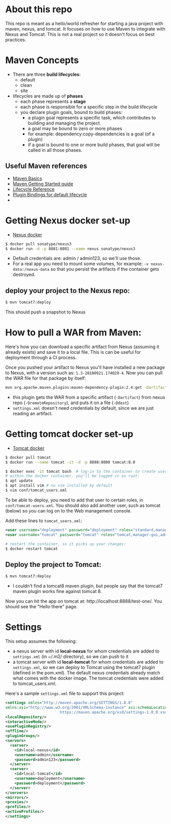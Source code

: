 # About this repo
This repo is meant as a hello/world refresher for starting a java project with maven, nexus, and tomcat. It focuses on how to use Maven to integrate with Nexus and Tomcat.  This is not a real project so it doesn't focus on best practices.

# Maven Concepts

-   There are three **build lifecycles**:
    -   default
    -   clean
    -   site
-   lifecycles are made up of **phases**
    -   each phase represents a **stage**
    -   each phase is responsible for a specific step in the build lifecycle
    -   you declare plugin goals, bound to build phases:
        -   a plugin goal represents a specific task, which contributes to building and managing
            the project.
        -   a goal may be bound to zero or more phases
        -   for example: dependency:copy-dependencies is a goal (of a plugin)
        -   if a goal is bound to one or more build phases, that goal will be called in all those phases.

## Useful Maven references

-   [Maven Basics](http://alexander.holbreich.org/maven-concepts/)
-   [Maven Getting Started guide](http://maven.apache.org/guides/getting-started/index.html)
-   [Lifecycle Reference](http://maven.apache.org/guides/introduction/introduction-to-the-lifecycle.html#Lifecycle_Reference)
-   [Plugin Bindings for default lifecycle](http://maven.apache.org/ref/3.5.4/maven-core/default-bindings.html)
-   

# Getting Nexus docker set-up

- [Nexus docker](https://hub.docker.com/r/sonatype/nexus3/)

```bash
$ docker pull sonatype/nexus3
$ docker run -d -p 8081:8081 --name nexus sonatype/nexus3
```

- Default credentials are: admin / admin123, so we'll use those.
- For a real app you need to mount some volumes, for example: `-v nexus-data:/nexus-data` so that you persist the artifacts if the container gets destroyed.


## deploy your project to the Nexus repo:

```bash
$ mvn tomcat7:deploy
```
This should push a snapshot to Nexus

# How to pull a WAR from Maven:
Here's how you can download a specific artifact from Nexus (assuming it already exists) and save it to a local file. This is can be useful for deployment through a CI process.

Once you pushed your artifact to Nexus you'll have installed a new package to Nexus, with a version such as: `1.3-20180921.174029-4`.  Now you can pull the WAR file for that package by itself:

```bash
mvn org.apache.maven.plugins:maven-dependency-plugin:2.4:get -Dartifact=com.aep.cxi:test-one:1.3-SNAPSHOT:war  -DremoteRepositories=http://localhost:8081/repository/aep-maven-snapshots/ -Ddest=test-one-latest.war
```

- this plugin gets the WAR from a specific artifact (`-Dartifact`) from nexus repo (`-DremoteRepository`), and puts it on a file (`-Ddest`)
- `settings.xml` doesn't need credentials by default, since we are just reading an artifact.

# Getting tomcat docker set-up

- [Tomcat docker](https://hub.docker.com/_/tomcat/)

```bash
$ docker pull tomcat
$ docker run --name tomcat -it -d -p 8888:8080 tomcat:8.0

$ docker exec -it tomcat bash  # log-in to the container to create user(s); none created by default
# within the docker container, you'll be logged in as root:
$ apt update
$ apt install vim # no vim installed by default
$ vim conf/tomcat_users.xml
```

To be able to deploy, you need to add that user to certain roles, in `conf/tomcat-users.xml`.  You should also add another user, such as tomcat (below) so you can log on to the Web management console.

Add these lines to `tomcat_users.xml`:

```xml
<user username="deployment" password="deployment" roles="standard,manager-script"/>
<user username="tomcat" password="tomcat" roles="tomcat,manager-gui,admin-gui,admin-script"/>
```

```bash
# restart the container, so it picks up your changes:
$ docker restart tomcat
```

## Deploy the project to Tomcat:

```bash
$ mvn tomcat7:deploy
```

- I couldn't find a tomcat8 maven plugin, but people say that the tomcat7 maven plugin works fine against tomcat 8.

Now you can hit the app on tomcat at: http://localhost:8888/test-one/.  You should see the "Hello there" page.

# Settings
This setup assumes the following:
- a nexus server with id **local-nexus** for whom credentials are added to `settings.xml` (in ~/.m2/ directory), so we can push to it
- a tomcat server with id **local-tomcat** for whom credentials are added to `settings.xml`, so we can deploy to Tomcat using the tomcat7 plugin (defined in the pom.xml).  The default nexus credentials already match what comes with the docker image.  The tomcat credentials were added to tomcat_users.xml.


Here's a sample `settings.xml` file to support this project:


  ```xml
<settings xmlns="http://maven.apache.org/SETTINGS/1.0.0"
  xmlns:xsi="http://www.w3.org/2001/XMLSchema-instance" xsi:schemaLocation="http://maven.apache.org/SETTINGS/1.0.0
                          https://maven.apache.org/xsd/settings-1.0.0.xsd">
  <localRepository/>
  <interactiveMode/>
  <usePluginRegistry/>
  <offline/>
  <pluginGroups/>
  <servers>
    <server>
      <id>local-nexus</id>
      <username>admin</username>
      <password>admin123</password>
    </server>
    <server>
      <id>local-tomcat</id>
      <username>deployment</username>
      <password>deployment</password>
    </server>
  </servers>
  <mirrors/>
  <proxies/>
  <profiles/>
  <activeProfiles/>
</settings>
```